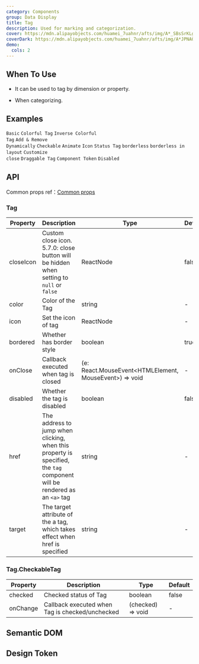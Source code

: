 ```yaml
---
category: Components
group: Data Display
title: Tag
description: Used for marking and categorization.
cover: https://mdn.alipayobjects.com/huamei_7uahnr/afts/img/A*_SBsSrKLg00AAAAAAAAAAAAADrJ8AQ/original
coverDark: https://mdn.alipayobjects.com/huamei_7uahnr/afts/img/A*JPNAQYrVkYkAAAAAAAAAAAAADrJ8AQ/original
demo:
  cols: 2
---
```


## When To Use

- It can be used to tag by dimension or property.

- When categorizing.

## Examples

<!-- prettier-ignore -->
<code src="./demo/basic.tsx">Basic</code>
<code src="./demo/colorful.tsx">Colorful Tag</code>
<code src="./demo/colorful-inverse.tsx" debug>Inverse Colorful Tag</code>
<code src="./demo/control.tsx">Add & Remove Dynamically</code>
<code src="./demo/checkable.tsx">Checkable</code>
<code src="./demo/animation.tsx">Animate</code>
<code src="./demo/icon.tsx">Icon</code>
<code src="./demo/status.tsx">Status Tag</code>
<code src="./demo/borderless.tsx">borderless</code>
<code src="./demo/borderlessLayout.tsx" debug>borderless in layout</code>
<code src="./demo/customize.tsx" debug>Customize close</code>
<code src="./demo/draggable.tsx">Draggable Tag</code>
<code src="./demo/component-token.tsx" debug>Component Token</code>
<code src="./demo/disabled.tsx" debug>Disabled</code>

## API

Common props ref：[Common props](/docs/react/common-props)

### Tag

| Property | Description | Type | Default | Version |
| --- | --- | --- | --- | --- |
| closeIcon | Custom close icon. 5.7.0: close button will be hidden when setting to `null` or `false` | ReactNode | false | 4.4.0 |
| color | Color of the Tag | string | - |  |
| icon | Set the icon of tag | ReactNode | - |  |
| bordered | Whether has border style | boolean | true | 5.4.0 |
| onClose | Callback executed when tag is closed | (e: React.MouseEvent<HTMLElement, MouseEvent>) => void | - |  |
| disabled | Whether the tag is disabled | boolean | false | 6.0.0 |
| href | The address to jump when clicking, when this property is specified, the `tag` component will be rendered as an `<a>` tag | string | - | 6.0.0 |
| target | The target attribute of the a tag, which takes effect when href is specified | string | - | 6.0.0 |

### Tag.CheckableTag

| Property | Description                                     | Type              | Default |
| -------- | ----------------------------------------------- | ----------------- | ------- |
| checked  | Checked status of Tag                           | boolean           | false   |
| onChange | Callback executed when Tag is checked/unchecked | (checked) => void | -       |

## Semantic DOM

<code src="./demo/_semantic.tsx" simplify="true"></code>

## Design Token

<ComponentTokenTable component="Tag"></ComponentTokenTable>
